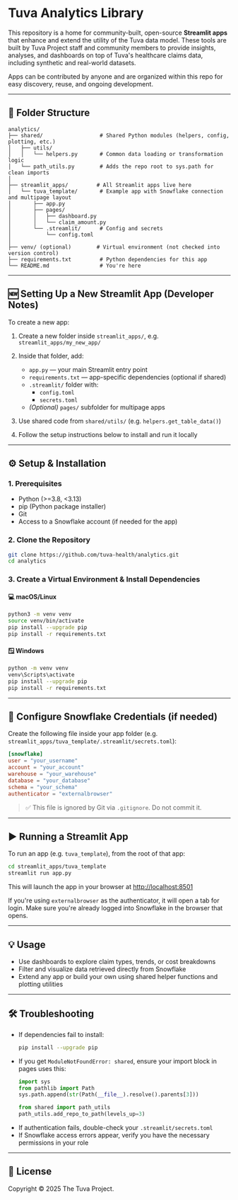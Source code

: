# Tuva Analytics Library

This repository is a home for community-built, open-source **Streamlit apps** that enhance and extend the utility of the Tuva data model. These tools are built by Tuva Project staff and community members to provide insights, analyses, and dashboards on top of Tuva's healthcare claims data, including synthetic and real-world datasets.

Apps can be contributed by anyone and are organized within this repo for easy discovery, reuse, and ongoing development.

---

## 📁 Folder Structure

```
analytics/
├── shared/                  # Shared Python modules (helpers, config, plotting, etc.)
│   ├── utils/
│   │   └── helpers.py       # Common data loading or transformation logic
│   └── path_utils.py        # Adds the repo root to sys.path for clean imports
│
├── streamlit_apps/         # All Streamlit apps live here
│   └── tuva_template/       # Example app with Snowflake connection and multipage layout
│       ├── app.py
│       ├── pages/
│       │   ├── dashboard.py
│       │   └── claim_amount.py
│       └── .streamlit/      # Config and secrets
│           └── config.toml
│
├── venv/ (optional)        # Virtual environment (not checked into version control)
├── requirements.txt         # Python dependencies for this app
└── README.md                # You're here
```

---

## 🆕 Setting Up a New Streamlit App (Developer Notes)

To create a new app:

1. Create a new folder inside `streamlit_apps/`, e.g. `streamlit_apps/my_new_app/`

2. Inside that folder, add:
   - `app.py` — your main Streamlit entry point  
   - `requirements.txt` — app-specific dependencies (optional if shared)  
   - `.streamlit/` folder with:
     - `config.toml`
     - `secrets.toml`
   - *(Optional)* `pages/` subfolder for multipage apps

3. Use shared code from `shared/utils/` (e.g. `helpers.get_table_data()`)

4. Follow the setup instructions below to install and run it locally

---

## ⚙️ Setup & Installation

### 1. Prerequisites
- Python (>=3.8, <3.13)
- pip (Python package installer)
- Git
- Access to a Snowflake account (if needed for the app)

### 2. Clone the Repository

```bash
git clone https://github.com/tuva-health/analytics.git
cd analytics
```

### 3. Create a Virtual Environment & Install Dependencies

#### 💻 macOS/Linux
```bash
python3 -m venv venv
source venv/bin/activate
pip install --upgrade pip
pip install -r requirements.txt
```

#### 🪟 Windows
```bash
python -m venv venv
venv\Scripts\activate
pip install --upgrade pip
pip install -r requirements.txt
```

---

## 🔐 Configure Snowflake Credentials (if needed)

Create the following file inside your app folder (e.g. `streamlit_apps/tuva_template/.streamlit/secrets.toml`):

```toml
[snowflake]
user = "your_username"
account = "your_account"
warehouse = "your_warehouse"
database = "your_database"
schema = "your_schema"
authenticator = "externalbrowser"
```

> ✅ This file is ignored by Git via `.gitignore`. Do not commit it.

---

## ▶️ Running a Streamlit App

To run an app (e.g. `tuva_template`), from the root of that app:

```bash
cd streamlit_apps/tuva_template
streamlit run app.py
```

This will launch the app in your browser at [http://localhost:8501](http://localhost:8501)

If you're using `externalbrowser` as the authenticator, it will open a tab for login. Make sure you're already logged into Snowflake in the browser that opens.

---

## 💡 Usage
- Use dashboards to explore claim types, trends, or cost breakdowns
- Filter and visualize data retrieved directly from Snowflake
- Extend any app or build your own using shared helper functions and plotting utilities

---

## 🛠️ Troubleshooting

- If dependencies fail to install:
  ```bash
  pip install --upgrade pip
  ```
- If you get `ModuleNotFoundError: shared`, ensure your import block in pages uses this:
  ```python
  import sys
  from pathlib import Path
  sys.path.append(str(Path(__file__).resolve().parents[3]))

  from shared import path_utils
  path_utils.add_repo_to_path(levels_up=3)
  ```
- If authentication fails, double-check your `.streamlit/secrets.toml`
- If Snowflake access errors appear, verify you have the necessary permissions in your role

---

## 📄 License

Copyright © 2025 The Tuva Project.


